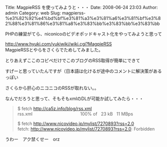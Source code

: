 Title: MagpieRSS  を使ってみようと・・・
Date: 2008-06-24 23:03
Author: admin
Category: web
Slug: magpierss-%e3%82%92%e4%bd%bf%e3%81%a3%e3%81%a6%e3%81%bf%e3%82%88%e3%81%86%e3%81%a8%e3%83%bb%e3%83%bb%e3%83%bb

<div>

PHPの練習がてら、niconicoのビデオポッドキャスト化をやってみようと思って

</div>

[http://www.hyuki.com/yukiwiki/wiki.cgi?MagpieRSS  
](http://www.hyuki.com/yukiwiki/wiki.cgi?MagpieRSS)MagpieRSSとやらをさくらでためしてみました。

<div>

</div>

<div>

とりあえずここのコピペだけでこのブログのRSS取得が簡単にできて

</div>

<div>

すげーと思っていたんですが（日本語は化けるが途中のコメントに解決策があるっぽい

</div>

<div>

</div>

<div>

さくらから肝心のニコニコのRSSが取れない。。

</div>

<div>

</div>

<div>

なんでだろうと思って、そもそもxmlのDLが可能か試してみたら・・・

</div>

<div>

</div>

> \$ fetch http://ca5z.info/blog/rss.xml  
> rss.xml                                       100% of   23 kB   11
> MBps
>
> \$ fetch http://www.nicovideo.jp/mylist/7270893?rss=2.0  
> fetch: http://www.nicovideo.jp/mylist/7270893?rss=2.0: Forbidden

<div>

<div>

</div>

<div>

うわー　アク禁くせー　orz

</div>

<div>

</div>

<div>

</div>

</div>
